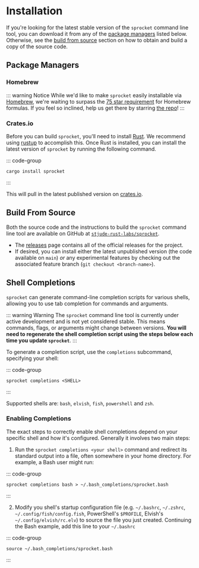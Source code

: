 # Installation

If you're looking for the latest stable version of the `sprocket` command line
tool, you can download it from any of the [package managers](#package-managers)
listed below. Otherwise, see the [build from source](#build-from-source) section
on how to obtain and build a copy of the source code.

## Package Managers

### Homebrew

::: warning Notice
While we'd like to make `sprocket` easily installable via [Homebrew], we're
waiting to surpass the [75 star
requirement](https://docs.brew.sh/Acceptable-Formulae#niche-or-self-submitted-stuff)
for Homebrew formulas. If you feel so inclined, help us get there by starring [the
repo](https://github.com/stjude-rust-labs/sprocket)!
:::

### Crates.io

Before you can build `sprocket`, you'll need to install [Rust]. We recommend
using [rustup] to accomplish this. Once Rust is installed, you can install the
latest version of `sprocket` by running the following command.

::: code-group

```shell
cargo install sprocket
```

:::

This will pull in the latest published version on [crates.io].


## Build From Source

Both the source code and the instructions to build the `sprocket` command line
tool are available on GitHub at
[`stjude-rust-labs/sprocket`](https://github.com/stjude-rust-labs/sprocket).

* The [releases](https://github.com/stjude-rust-labs/sprocket/releases) page
  contains all of the official releases for the project.
* If desired, you can install either the latest unpublished version (the code
  available on `main`) _or_ any experimental features by checking out the
  associated feature branch (`git checkout <branch-name>`).

## Shell Completions

`sprocket` can generate command-line completion scripts for various shells,
allowing you to use tab completion for commands and arguments.

::: warning Warning
The `sprocket` command line tool is currently under active development and is not yet
considered stable. This means commands, flags, or arguments might change between
versions. **You will need to regenerate the shell completion script using the
steps below each time you update `sprocket`**.
:::

To generate a completion script, use the `completions` subcommand, specifying your shell:

::: code-group

```shell
sprocket completions <SHELL>
```

:::

Supported shells are: `bash`, `elvish`, `fish`, `powershell` and `zsh`.

### Enabling Completions

The exact steps to correctly enable shell completions depend on your specific
shell and how it's configured. Generally it involves two main steps:

1. Run the `sprocket completions <your shell>` command and redirect its standard output into a file,
   often somewhere in your home directory. For example, a Bash user might run:

::: code-group

```shell
sprocket completions bash > ~/.bash_completions/sprocket.bash
```

:::

2. Modify you shell's startup configuration file (e.g. `~/.bashrc`, `~/.zshrc`,
`~/.config/fish/config.fish`, PowerShell's `$PROFILE`, Elvish's
`~/.config/elvish/rc.elv`) to source the file you just created. Continuing the
Bash example, add this line to your `~/.bashrc`

::: code-group

```shell
source ~/.bash_completions/sprocket.bash
```

:::

[Homebrew]: https://brew.sh/
[Rust]: https://rust-lang.org/
[rustup]: https://rustup.rs/
[crates.io]: https://crates.io/crates/sprocket
